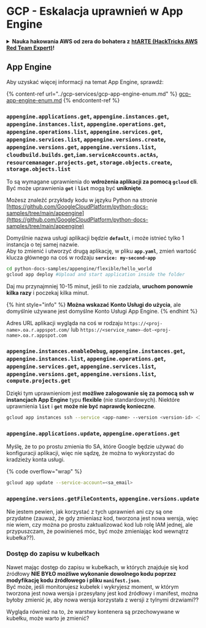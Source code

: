 # GCP - Eskalacja uprawnień w App Engine

<details>

<summary><strong>Nauka hakowania AWS od zera do bohatera z</strong> <a href="https://training.hacktricks.xyz/courses/arte"><strong>htARTE (HackTricks AWS Red Team Expert)</strong></a><strong>!</strong></summary>

Inne sposoby wsparcia HackTricks:

* Jeśli chcesz zobaczyć swoją **firmę reklamowaną w HackTricks** lub **pobrać HackTricks w formacie PDF**, sprawdź [**PLANY SUBSKRYPCYJNE**](https://github.com/sponsors/carlospolop)!
* Zdobądź [**oficjalne gadżety PEASS & HackTricks**](https://peass.creator-spring.com)
* Odkryj [**Rodzinę PEASS**](https://opensea.io/collection/the-peass-family), naszą kolekcję ekskluzywnych [**NFT**](https://opensea.io/collection/the-peass-family)
* **Dołącz do** 💬 [**grupy Discord**](https://discord.gg/hRep4RUj7f) lub [**grupy telegramowej**](https://t.me/peass) lub **śledź** nas na **Twitterze** 🐦 [**@hacktricks_live**](https://twitter.com/hacktricks_live)**.**
* **Podziel się swoimi sztuczkami hakowania, przesyłając PR-y do** [**HackTricks**](https://github.com/carlospolop/hacktricks) i [**HackTricks Cloud**](https://github.com/carlospolop/hacktricks-cloud) github repos.

</details>

## App Engine

Aby uzyskać więcej informacji na temat App Engine, sprawdź:

{% content-ref url="../gcp-services/gcp-app-engine-enum.md" %}
[gcp-app-engine-enum.md](../gcp-services/gcp-app-engine-enum.md)
{% endcontent-ref %}

### `appengine.applications.get`, `appengine.instances.get`, `appengine.instances.list`, `appengine.operations.get`, `appengine.operations.list`, `appengine.services.get`, `appengine.services.list`, `appengine.versions.create`, `appengine.versions.get`, `appengine.versions.list`, `cloudbuild.builds.get`,`iam.serviceAccounts.actAs`, `resourcemanager.projects.get`, `storage.objects.create`, `storage.objects.list`

To są wymagane uprawnienia do **wdrożenia aplikacji za pomocą `gcloud` cli**. Być może uprawnienia **`get`** i **`list`** mogą być **uniknięte**.

Możesz znaleźć przykłady kodu w języku Python na stronie [https://github.com/GoogleCloudPlatform/python-docs-samples/tree/main/appengine](https://github.com/GoogleCloudPlatform/python-docs-samples/tree/main/appengine)

Domyślnie nazwa usługi aplikacji będzie **`default`**, i może istnieć tylko 1 instancja o tej samej nazwie.\
Aby to zmienić i utworzyć drugą aplikację, w pliku **`app.yaml`**, zmień wartość klucza głównego na coś w rodzaju **`service: my-second-app`**
```bash
cd python-docs-samples/appengine/flexible/hello_world
gcloud app deploy #Upload and start application inside the folder
```
Daj mu przynajmniej 10-15 minut, jeśli to nie zadziała, **uruchom ponownie kilka razy** i poczekaj kilka minut.

{% hint style="info" %}
**Można wskazać Konto Usługi do użycia**, ale domyślnie używane jest domyślne Konto Usługi App Engine.
{% endhint %}

Adres URL aplikacji wygląda na coś w rodzaju `https://<proj-name>.oa.r.appspot.com/` lub `https://<service_name>-dot-<proj-name>.oa.r.appspot.com`

### `appengine.instances.enableDebug`, `appengine.instances.get`, `appengine.instances.list`, `appengine.operations.get`, `appengine.services.get`, `appengine.services.list`, `appengine.versions.get`, `appengine.versions.list`, `compute.projects.get`

Dzięki tym uprawnieniom jest **możliwe zalogowanie się za pomocą ssh w instancjach App Engine** typu **flexible** (nie standardowych). Niektóre uprawnienia **`list`** i **`get`** **może nie być naprawdę konieczne**.
```bash
gcloud app instances ssh --service <app-name> --version <version-id> <ID>
```
### `appengine.applications.update`, `appengine.operations.get`

Myślę, że to po prostu zmienia tło SA, które Google będzie używać do konfiguracji aplikacji, więc nie sądzę, że można to wykorzystać do kradzieży konta usługi.

{% code overflow="wrap" %}
```bash
gcloud app update --service-account=<sa_email>
```
### `appengine.versions.getFileContents`, `appengine.versions.update`

Nie jestem pewien, jak korzystać z tych uprawnień ani czy są one przydatne (zauważ, że gdy zmieniasz kod, tworzona jest nowa wersja, więc nie wiem, czy można po prostu zaktualizować kod lub rolę IAM jednej, ale przypuszczam, że powinieneś móc, być może zmieniając kod wewnątrz kubełka??).

### Dostęp do zapisu w kubełkach

Nawet mając dostęp do zapisu w kubełkach, w których znajduje się kod źródłowy **NIE BYŁO możliwe wykonanie dowolnego kodu poprzez modyfikację kodu źródłowego i pliku `manifest.json`**.\
Być może, jeśli monitorujesz kubełek i wykryjesz moment, w którym tworzona jest nowa wersja i przesyłany jest kod źródłowy i manifest, można byłoby zmienić je, aby nowa wersja korzystała z wersji z tylnymi drzwiami??

Wygląda również na to, że warstwy kontenera są przechowywane w kubełku, może warto je zmienić?
